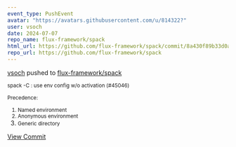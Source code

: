 ```yaml
---
event_type: PushEvent
avatar: "https://avatars.githubusercontent.com/u/814322?"
user: vsoch
date: 2024-07-07
repo_name: flux-framework/spack
html_url: https://github.com/flux-framework/spack/commit/8a430f89b33d0aa75db74a771fc9ec8226b9eaff
repo_url: https://github.com/flux-framework/spack
---
```


<a href='https://github.com/vsoch' target='_blank'>vsoch</a> pushed to <a href='https://github.com/flux-framework/spack' target='_blank'>flux-framework/spack</a>

<small>spack -C <env>: use env config w/o activation (#45046)

Precedence:

1. Named environment
2. Anonymous environment
3. Generic directory</small>

<a href='https://github.com/flux-framework/spack/commit/8a430f89b33d0aa75db74a771fc9ec8226b9eaff' target='_blank'>View Commit</a>